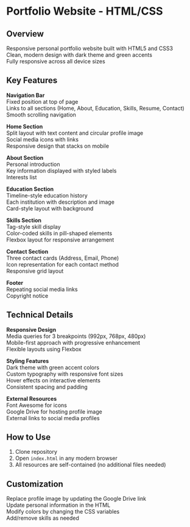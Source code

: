 # Portfolio Website - HTML/CSS

## Overview
Responsive personal portfolio website built with HTML5 and CSS3<BR>
Clean, modern design with dark theme and green accents<br>
Fully responsive across all device sizes<br>

## Key Features<br>
**Navigation Bar**<br>
Fixed position at top of page<br>
Links to all sections (Home, About, Education, Skills, Resume, Contact)<br>
Smooth scrolling navigation<br>

**Home Section**<br>
Split layout with text content and circular profile image<br>
Social media icons with links<br>
Responsive design that stacks on mobile<br>

**About Section**<br>
Personal introduction<br>
Key information displayed with styled labels<br>
Interests list<br>

**Education Section**<br>
Timeline-style education history<br>
Each institution with description and image<br>
Card-style layout with background<br>

**Skills Section**<br>
Tag-style skill display<br>
Color-coded skills in pill-shaped elements<br>
Flexbox layout for responsive arrangement<br>

**Contact Section**<br>
Three contact cards (Address, Email, Phone)<br>
Icon representation for each contact method<br>
Responsive grid layout<br>

**Footer**<br>
Repeating social media links<br>
Copyright notice<br>

## Technical Details<br>
**Responsive Design**<br>
Media queries for 3 breakpoints (992px, 768px, 480px)<br>
Mobile-first approach with progressive enhancement<br>
Flexible layouts using Flexbox<br>

**Styling Features**<br>
Dark theme with green accent colors<br>
Custom typography with responsive font sizes<br>
Hover effects on interactive elements<br>
Consistent spacing and padding<br>

**External Resources**<br>
Font Awesome for icons<br>
Google Drive for hosting profile image<br>
External links to social media profiles
<br>
## How to Use
1. Clone repository
2. Open `index.html` in any modern browser
3. All resources are self-contained (no additional files needed)

## Customization
Replace profile image by updating the Google Drive link<br>
Update personal information in the HTML<br>
Modify colors by changing the CSS variables<br>
Add/remove skills as needed<br>
